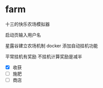 # farm  
十三的快乐农场模拟器

启动页输入用户名

星露谷建立农场机制
docker 添加自动挂机功能

平常挂机有奖励
不挂机计算奖励是减半

* [x] 收获 
* [ ] 施肥 
* [ ] 商店 